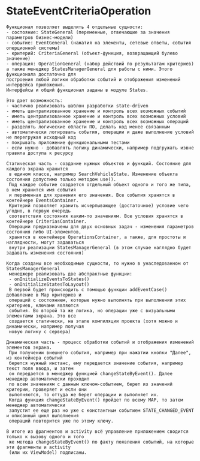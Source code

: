 # StateEventCriteriaOperation

    Функционал позволяет выделить 4 отдельные сущности:
    - состояние: StateGeneral (переменные, отвечающие за значения параметров бизнес-модели)
    - событие: EventGeneral (нажатия на элементы, сетевые ответы, события оперционной системы)
    - критерий: CriteriaGeneral (объект-функция, возвращающий булево значение)
    - операция: OperationGeneral (набор действий по результатам критериев)
    а также менеджер StatesManagerGeneral для работы с ними. Этого функционала достаточно для
    построения любой логики обработки событий и отображения изменений интерфейса приложения.
    Интерфейсы и общий функционал заданы в модуле States.

    Это дает возможность:
    - частично реализовать шаблон разработки state-driven
    - иметь централизованное хранение и контроль всех возможных событий
    - иметь централизованное хранение и контроль всех возможных условий
    - иметь централизованное хранение и контроль всех возможных операций
    - разделять логические области ПО, делать код менее связанным
    - автоматически логировать события, операции и даже выполнение условий не перегружая исходный код
    - покрывать приложение функциональными тестами
    - если нужно - добавлять логику динамически, например подгружать извне правила доступа к ресурсу

    Статическая часть - создание нужных объектов и функций. Состояние для каждого экрана хранится
     в едином классе, например SearchVehicleState. Изменение объекта состояния допустимо только методом use().
     Под каждое событие создается отдельный объект одного и того же типа, в нем хранится имя события
     и переменная для хранения его значения. Все события хранятся в контейнере EventsContainer.
     Критерий позволяет хранить исчерпывающее (достаточное) условие чего угодно, в первую очередь
     соответствия состояния каким-то значениям. Все условия хранятся в контейнере CriteriasContainer.
     Операции предназначены для двух основных задач - изменения параметров состояния либо UI-элементов,
     хранятся в контейнере OperationsContainer, а также, для простоты и наглядности, могут задаваться
     внутри реализации StatesManagerGeneral (в этом случае наглядно будет задавать изменения состояния)

    Когда созданы все необходимые сущности, то нужно в унаследованном от StatesManagerGeneral
     менеджере реализовать две абстрактные функции:
     - onInitializeEventsToStates()
     - onInitializeStatesToLayout()
     В первой будет происходить с помощью функции addEventCase() добавление в Map критериев и
     операций с состоянием, которые нужно выполнять при выполнении этих критериев, ключами являются
     события. Во второй та же логика, но операции уже с визуальными элементами экрана. Это все
     создается статически, на этапе компиляции проекта (хотя можно и динамически, например получая
     новую логику с сервера)

    Динамическая часть - процесс обработки событий и отображения изменений элементов экрана.
     При получении внешнего события, например при нажатии кнопки "Далее", из контейнера событий
     берется нужный инстанс, ему передается значение события, например текст поля ввода, и затем
     он передается в менеджер функцией changeStateByEvent(). Далее менеджер автоматически проходит
     по всем значениям с данным ключом-событием, берет из значений критерии, проверяет и если они
     выполняются, то оттуда же берет операции и выполняет их.
     Когда функция changeStateByEvent() пройдет по всему MAP, то затем менеджер автоматически
     запустит ее еще раз но уже с константным событием STATE_CHANGED_EVENT и описанный цикл выполнения
     операций повторится уже по этому ключу.

    В итоге из фрагментов и activity всё управление приложением сводится только к вызову одного и того
     же метода changeStateByEvent() по факту появления событий, на которые эти фрагменты и activity
     (или их ViewModel) подписаны.
 
